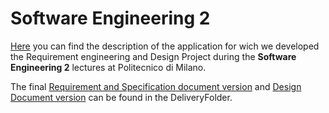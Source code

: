 # Software Engineering 2
[Here](R&DD%20Assignment%20A.Y.%202020-2021.pdf) you can find the description of the application for wich we developed the Requirement engineering and Design Project during the **Software Engineering 2** lectures at Politecnico di Milano.

The final [Requirement and Specification document version](DeliveryFolder/RASD2.pdf) and [Design Document version](DeliveryFolder/DD1.pdf) can be found in the DeliveryFolder.

